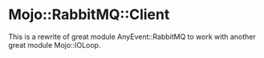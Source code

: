 
# Mojo::RabbitMQ::Client

This is a rewrite of great module AnyEvent::RabbitMQ to work with another great module Mojo::IOLoop.

